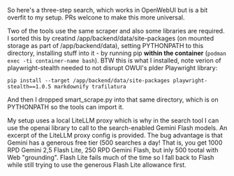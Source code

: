 So here's a three-step search, which works in OpenWebUI but is a bit overfit to my setup. PRs welcone to make this more universal.

Two of the tools use the same scraper and also some libraries are required. I sorted this by creatind /app/backend/data/site-packages (on mounted storage as part of /app/backend/data), setting PYTHONPATH to this directory, installing stuff into it - by running pip **within the container** (`podman exec -ti container-name bash`). BTW this is what I installed, note verion of playwright-stealth needed to not disrupt OWUI's plder Playwright library:

```
pip install --target /app/backend/data/site-packages playwright-stealth==1.0.5 markdownify trafilatura
```

And then I dropped smart_scrape.py into that same directory, which is on PYTHONPATH so the tools can import it.

My setup uses a local LiteLLM proxy which is why in the search tool I can use the openai library to call to the search-enabled Gemini Flash models. An excerpt of the LiteLLM proxy config is provided. The bug advantage is that Gemini has a generous free tier (500 searches a day! That is, you get 1000 RPD Gemini 2,5 Flash Lite, 250 RPD Gemini Flash, but inly 500 tootal with Web "grounding". Flash Lite fails much of the time so I fall back to Flash while still trying to use the generous Flash Lite allowance first.

